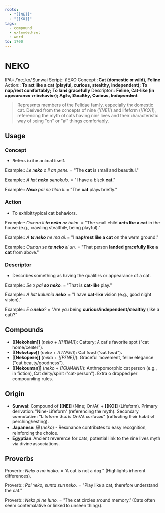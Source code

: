 ```yaml
---
roots:
  - "[[NE]]"
  - "[[KO]]"
tags:
  - compound
  - extended-set
  - word
to: 1700
---
```


# NEKO

IPA::				/ˈneː.ko/
Sunwai Script::	ꓵΞXO
Concept::		**Cat (domestic or wild), Feline**
Action::		**To act like a cat (playful, curious, stealthy, independent); To nap/rest comfortably; To land gracefully**
Descriptor::	**Feline, Cat-like (in appearance or behavior); Agile, Stealthy, Curious, Independent**

> Represents members of the Felidae family, especially the domestic cat. Derived from the concepts of nine (*[[NE]]*) and lifeform (*[[KO]]*), referencing the myth of cats having nine lives and their characteristic way of being "on" or "at" things comfortably.

## Usage

### Concept
*   Refers to the animal itself.

Example::   *Le **neko** o li an pene.* = "The **cat** is small and beautiful."

Example::   *A hat **neko** senokulo.* = "I have a black **cat**."

Example::   ***Neko** pai ne tilon li.* = "The **cat** plays briefly."

### Action
*   To exhibit typical cat behaviors.

Example::   *Ouman li **ta neko** ne heim.* = "The small child **acts like a cat** in the house (e.g., crawling stealthily, being playful)."

Example::   *A **ta neko** ne ma ai.* = "I **nap/rest like a cat** on the warm ground."

Example::   *Ouman se **ta neko** hi un.* = "That person **landed gracefully like a cat** from above."

### Descriptor
*   Describes something as having the qualities or appearance of a cat.

Example::   *Se o pai **so neko**.* = "That is **cat-like** play."

Example::   *A hat kulumia **neko**.* = "I have **cat-like** vision (e.g., good night vision)."

Example::   *E o **neko**?* = "Are you being **curious/independent/stealthy** (like a cat)?"

## Compounds

*   **[[Nekoheim]]** (*neko* + *[[HEIM]]*): Cattery; A cat's favorite spot ("cat home/center").
*   **[[Nekotape]]** (*neko* + *[[TAPE]]*): Cat food ("cat food").
*   **[[Nekopene]]** (*neko* + *[[PENE]]*): Graceful movement, feline elegance ("cat beauty/goodness").
*   **[[Nekouman]]** (*neko* + *[[OUMAN]]*): Anthropomorphic cat person (e.g., in fiction), Cat deity/spirit ("cat-person").  Extra o dropped per compounding rules.

## Origin

*   **Sunwai**: Compound of **[[NE]]** (Nine; On/At) + **[[KO]]** (Lifeform). Primary derivation: "Nine-Lifeform" (referencing the myth). Secondary connotation: "Lifeform that is On/At surfaces" (reflecting their habit of perching/resting).
*   **Japanese**: _猫_ (_neko_) - Resonance contributes to easy recognition, reinforcing the choice.
*   **Egyptian**: Ancient reverence for cats, potential link to the nine lives myth via divine associations.

## Proverbs

Proverb:: *Neko o no inuko.* = "A cat is not a dog." (Highlights inherent differences).

Proverb:: *Pai neko, sunta sun neko.* = "Play like a cat, therefore understand the cat."

Proverb:: *Neko pi ne luno.* = "The cat circles around memory." (Cats often seem contemplative or linked to unseen things).
